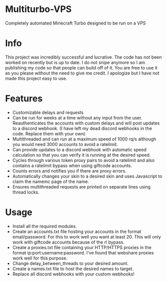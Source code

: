 # Multiturbo-VPS
Completely automated Minecraft Turbo designed to be run on a VPS

# Info
This project was incredibly successful and lucrative. The code has not been worked on recently but is up to date. I do not snipe anymore so I am publishing my code so that people can build off of it. You are free to use it as you please without the need to give me credit. I apologize but I have not made this project easy to use. 

# Features
- Customizable delays and requests
- Can be run for weeks at a time without any input from the user. Reauthenticates the accounts with custom delays and will post updates to a discord webhook. (I have left my dead discord webhooks in the code. Replace them with your own)
- Multithreaded and can run at a maximum speed of 1000 rq/s although you would need 3000 accounts to avoid a ratelimit.
- Can provide updates to a discord webhook with automatic speed calculation so that you can verify it is running at the desired speed.
- Cycles through various token proxy pairs to avoid a ratelimit and also contains a ratelimit bypass when using giftcode accounts.
- Counts errors and notifies you if there are proxy errors.
- Automatically changes your skin to a desired skin and uses Javascript to claim the namemc page of the name.
- Ensures multithreaded requests are printed on separate lines using thread locks.
# Usage
- Install all the required modules.
- Create an accounts.txt file hosting your accounts in the format email/password. For this to work well you want at least 20. This will only work with giftcode accounts because of the rl bypass.
- Create a proxies.txt file containing your HTTP/HTTPS proxies in the format ip:port:username:password. I've found that webshare proxies work well for this purpose.
- Change delay_between_threads to your desired amount.
- Create a names.txt file to host the desired names to target.
- Replace all discord webhooks with your custom webhooks!




